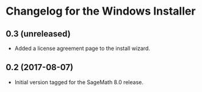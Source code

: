 Changelog for the Windows Installer
===================================

0.3 (unreleased)
----------------

* Added a license agreement page to the install wizard.


0.2 (2017-08-07)
----------------

* Initial version tagged for the SageMath 8.0 release.
